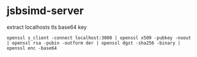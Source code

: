 # jsbsimd-server


extract localhosts tls base64 key
```
openssl s_client -connect localhost:3000 | openssl x509 -pubkey -noout | openssl rsa -pubin -outform der | openssl dgst -sha256 -binary | openssl enc -base64
```
